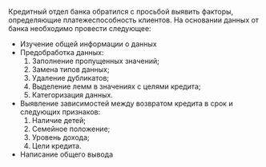 Кредитный отдел банка обратился с просьбой выявить факторы, определяющие платежеспособность клиентов. На основании данных от банка необходимо провести следующее:
 - Изучение общей информации о данных
 - Предобработка данных:
	1. Заполнение пропущенных значений;
	2. Замена типов данных;
	3. Удаление дубликатов;
	4. Выделение лемм в значениях с целями кредита;
	5. Категоризация данных.
 - Выявление зависимостей между возвратом кредита в срок и следующих признаков:
	1. Наличие детей;
	2. Семейное положение;
	3. Уровень дохода;
	4. Цели кредита.
 - Написание общего вывода